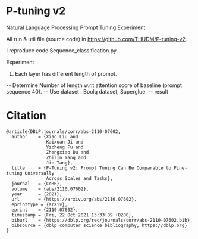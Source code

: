 # P-tuning v2

Natural Language Processing Prompt Tuning Experiment

All run & util file (source code) in https://github.com/THUDM/P-tuning-v2.

I reproduce code Sequence_classification.py.

Experiment 

1. Each layer has different length of prompt.

-- Determine Number of length w.r.t attention score of baseline (prompt sequence 40).
-- Use dataset : Boolq dataset, Superglue.
-- result


# Citation

```console
@article{DBLP:journals/corr/abs-2110-07602,
  author    = {Xiao Liu and
               Kaixuan Ji and
               Yicheng Fu and
               Zhengxiao Du and
               Zhilin Yang and
               Jie Tang},
  title     = {P-Tuning v2: Prompt Tuning Can Be Comparable to Fine-tuning Universally
               Across Scales and Tasks},
  journal   = {CoRR},
  volume    = {abs/2110.07602},
  year      = {2021},
  url       = {https://arxiv.org/abs/2110.07602},
  eprinttype = {arXiv},
  eprint    = {2110.07602},
  timestamp = {Fri, 22 Oct 2021 13:33:09 +0200},
  biburl    = {https://dblp.org/rec/journals/corr/abs-2110-07602.bib},
  bibsource = {dblp computer science bibliography, https://dblp.org}
}
```
